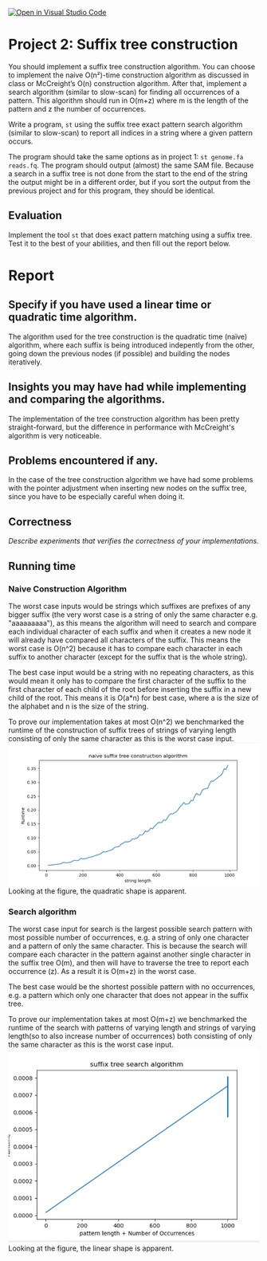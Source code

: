 [![Open in Visual Studio Code](https://classroom.github.com/assets/open-in-vscode-c66648af7eb3fe8bc4f294546bfd86ef473780cde1dea487d3c4ff354943c9ae.svg)](https://classroom.github.com/online_ide?assignment_repo_id=8702032&assignment_repo_type=AssignmentRepo)
# Project 2: Suffix tree construction

You should implement a suffix tree construction algorithm. You can choose to implement the naive O(n²)-time construction algorithm as discussed in class or McCreight’s O(n) construction algorithm. After that, implement a search algorithm (similar to slow-scan) for finding all occurrences of a pattern. This algorithm should run in O(m+z) where m is the length of the pattern and z the number of occurrences.

Write a program, `st` using the suffix tree exact pattern search algorithm (similar to slow-scan) to report all indices in a string where a given pattern occurs. 

The program should take the same options as in project 1: `st genome.fa reads.fq`. The program should output (almost) the same SAM file. Because a search in a suffix tree is not done from the start to the end of the string the output might be in a different order, but if you sort the output from the previous project and for this program, they should be identical.

## Evaluation

Implement the tool `st` that does exact pattern matching using a suffix tree. Test it to the best of your abilities, and then fill out the report below.

# Report

## Specify if you have used a linear time or quadratic time algorithm.

The algorithm used for the tree construction is the quadratic time (naïve) algorithm, where each suffix is being introduced indepently from the other, going down the previous nodes (if possible) and building the nodes iteratively.

## Insights you may have had while implementing and comparing the algorithms.

The implementation of the tree construction algorithm has been pretty straight-forward, but the difference in performance with McCreight's algorithm is very noticeable.

## Problems encountered if any.

In the case of the tree construction algorithm we have had some problems with the pointer adjustment when inserting new nodes on the suffix tree, since you have to be especially careful when doing it.

## Correctness

*Describe experiments that verifies the correctness of your implementations.*

## Running time

### Naive Construction Algorithm
The worst case inputs would be strings which suffixes are prefixes of any bigger suffix (the very worst case is a string of only the same character e.g. "aaaaaaaaa"), as this means the algorithm will need to search and compare each individual character of each suffix and when it creates a new node it will already have compared all characters of the suffix. This means the worst case is O(n^2) because it has to compare each character in each suffix to another character (except for the suffix that is the whole string).

The best case input would be a string with no repeating characters, as this would mean it only has to compare the first character of the suffix to the first character of each child of the root before inserting the suffix in a new child of the root. This means it is O(a*n) for best case, where a is the size of the alphabet and n is the size of the string.

To prove our implementation takes at most O(n^2) we benchmarked the runtime of the construction of suffix trees of strings of varying length consisting of only the same character as this is the worst case input. 
![](./figs/construction.jpg)
Looking at the figure, the quadratic shape is apparent.

### Search algorithm
The worst case input for search is the largest possible search pattern with most possible number of occurrences, e.g. a string of only one character and a pattern of only the same character. This is because the search will compare each character in the pattern against another single character in the suffix tree O(m), and then will have to traverse the tree to report each occurrence (z). As a result it is O(m+z) in the worst case.

The best case would be the shortest possible pattern with no occurrences, e.g. a pattern which only one character that does not appear in the suffix tree.

To prove our implementation takes at most O(m+z) we benchmarked the runtime of the search with patterns of varying length and strings of varying length(so to also increase number of occurrences) both consisting of only the same character as this is the worst case input. 
![](./figs/search.jpg)
Looking at the figure, the linear shape is apparent.

